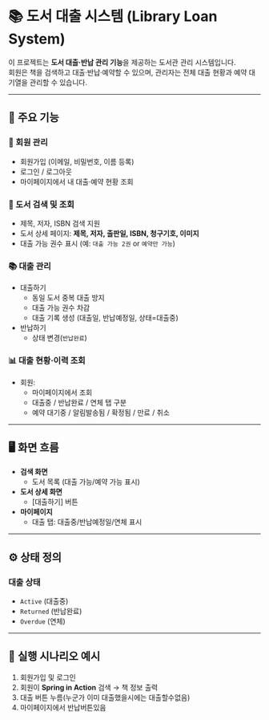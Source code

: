 # 📚 도서 대출 시스템 (Library Loan System)

이 프로젝트는 **도서 대출·반납 관리 기능**을 제공하는 도서관 관리 시스템입니다.  
회원은 책을 검색하고 대출·반납·예약할 수 있으며, 관리자는 전체 대출 현황과 예약 대기열을 관리할 수 있습니다.

---

## 🚀 주요 기능

### 🔑 회원 관리
- 회원가입 (이메일, 비밀번호, 이름 등록)
- 로그인 / 로그아웃
- 마이페이지에서 내 대출·예약 현황 조회

### 📖 도서 검색 및 조회
- 제목, 저자, ISBN 검색 지원
- 도서 상세 페이지: **제목, 저자, 출판일, ISBN, 청구기호, 이미지**
- 대출 가능 권수 표시 (예: `대출 가능 2권` or `예약만 가능`)

### 📚 대출 관리
- 대출하기
  - 동일 도서 중복 대출 방지
  - 대출 가능 권수 차감
  - 대출 기록 생성 (대출일, 반납예정일, 상태=대출중)
- 반납하기
  - 상태 변경(`반납완료`)

### 📊 대출 현황·이력 조회
- 회원:
  - 마이페이지에서 조회
  - 대출중 / 반납완료 / 연체 탭 구분
  - 예약 대기중 / 알림발송됨 / 확정됨 / 만료 / 취소
---

## 🖥 화면 흐름

- **검색 화면**
  - 도서 목록 (대출 가능/예약 가능 표시)
- **도서 상세 화면**
  - [대출하기] 버튼
- **마이페이지**
  - 대출 탭: 대출중/반납예정일/연체 표시

---

## ⚙️ 상태 정의

### 대출 상태
- `Active` (대출중)
- `Returned` (반납완료)
- `Overdue` (연체)
---

## 📖 실행 시나리오 예시
1. 회원가입 및 로그인
2. 회원이 **Spring in Action** 검색 → 책 정보 출력
3. 대출 버튼 누름(누군가 이미 대출했을시에는 대출할수없음)
4. 마이페이지에서 반납버튼있음
